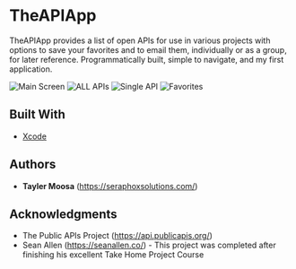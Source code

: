 # TheAPIApp

TheAPIApp provides a list of open APIs for use in various projects with options to save your favorites and to email them, individually or as a group, for later reference. Programmatically built, simple to navigate, and my first application.

![Main Screen](https://seraphoxsolutions.s3.us-east-2.amazonaws.com/MainScreen.png)
![ALL APIs](https://seraphoxsolutions.s3.us-east-2.amazonaws.com/APIList.png)
![Single API](https://seraphoxsolutions.s3.us-east-2.amazonaws.com/SingleAPI.png)
![Favorites](https://seraphoxsolutions.s3.us-east-2.amazonaws.com/Favorites.png)
## Built With

* [Xcode](https://developer.apple.com/xcode/)

## Authors

* **Tayler Moosa** (https://seraphoxsolutions.com/)

## Acknowledgments

* The Public APIs Project (https://api.publicapis.org/)
* Sean Allen (https://seanallen.co/) - This project was completed after finishing his excellent Take Home Project Course
